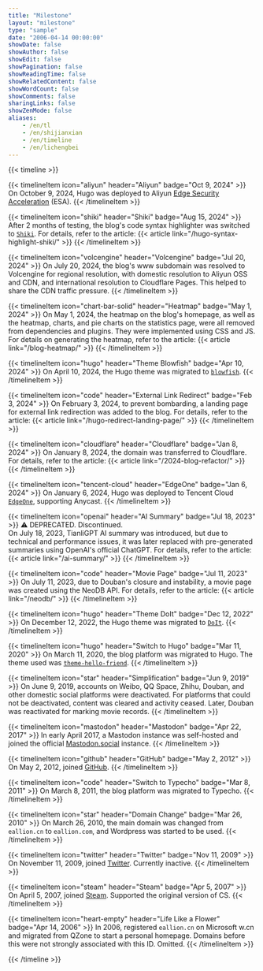 ```yaml
---
title: "Milestone"
layout: "milestone"
type: "sample"
date: "2006-04-14 00:00:00"
showDate: false
showAuthor: false
showEdit: false
showPagination: false
showReadingTime: false
showRelatedContent: false
showWordCount: false
showComments: false
sharingLinks: false
showZenMode: false
aliases:
    - /en/tl
    - /en/shijianxian
    - /en/timeline
    - /en/lichengbei
---
```


<style>
    .max-w-prose {
        max-width: 100%;
    }
    .thumbnail {
        min-width: 180px;
    }
    @media (min-width: 640px) {
        .thumbnail {
            min-width: 300px;
        }
    }
    ol li section {
      margin-top: 0.5rem;
    }
</style>

{{< timeline >}}

{{< timelineItem icon="aliyun" header="Aliyun" badge="Oct 9, 2024" >}}
On October 9, 2024, Hugo was deployed to Aliyun <a href="https://s.e5n.cc/esa" target="_blank" rel="noopener noreferrer">Edge Security Acceleration</a> (ESA).
{{< /timelineItem >}}

{{< timelineItem icon="shiki" header="Shiki" badge="Aug 15, 2024" >}}
After 2 months of testing, the blog's code syntax highlighter was switched to <code><a href="https://github.com/shikijs/shiki" target="_blank" rel="noopener noreferrer">Shiki</a></code>. For details, refer to the article:
{{< article link="/hugo-syntax-highlight-shiki/" >}}
{{< /timelineItem >}}

{{< timelineItem icon="volcengine" header="Volcengine" badge="Jul 20, 2024" >}}
On July 20, 2024, the blog's www subdomain was resolved to Volcengine for regional resolution, with domestic resolution to Aliyun OSS and CDN, and international resolution to Cloudflare Pages. This helped to share the CDN traffic pressure.
{{< /timelineItem >}}

{{< timelineItem icon="chart-bar-solid" header="Heatmap" badge="May 1, 2024" >}}
On May 1, 2024, the heatmap on the blog's homepage, as well as the heatmap, charts, and pie charts on the statistics page, were all removed from dependencies and plugins. They were implemented using CSS and JS. For details on generating the heatmap, refer to the article:
{{< article link="/blog-heatmap/" >}}
{{< /timelineItem >}}

{{< timelineItem icon="hugo" header="Theme Blowfish" badge="Apr 10, 2024" >}}
On April 10, 2024, the Hugo theme was migrated to <code><a href="https://github.com/nunocoracao/blowfish" target="_blank" rel="noopener noreferrer">blowfish</a></code>.
{{< /timelineItem >}}

{{< timelineItem icon="code" header="External Link Redirect" badge="Feb 3, 2024" >}}
On February 3, 2024, to prevent bombarding, a landing page for external link redirection was added to the blog. For details, refer to the article:
{{< article link="/hugo-redirect-landing-page/" >}}
{{< /timelineItem >}}

{{< timelineItem icon="cloudflare" header="Cloudflare" badge="Jan 8, 2024" >}}
On January 8, 2024, the domain was transferred to Cloudflare. For details, refer to the article:
{{< article link="/2024-blog-refactor/" >}}
{{< /timelineItem >}}

{{< timelineItem icon="tencent-cloud" header="EdgeOne" badge="Jan 6, 2024" >}}
On January 6, 2024, Hugo was deployed to Tencent Cloud <code><a href="https://e5n.cc/s/teo" target="_blank" rel="noopener noreferrer">EdgeOne</a></code>, supporting Anycast.
{{< /timelineItem >}}

{{< timelineItem icon="openai" header="AI Summary" badge="Jul 18, 2023" >}}
⚠️ DEPRECATED. Discontinued.
<br />
On July 18, 2023, TianliGPT AI summary was introduced, but due to technical and performance issues, it was later replaced with pre-generated summaries using OpenAI's official ChatGPT. For details, refer to the article:
{{< article link="/ai-summary/" >}}
{{< /timelineItem >}}

{{< timelineItem icon="code" header="Movie Page" badge="Jul 11, 2023" >}}
On July 11, 2023, due to Douban's closure and instability, a movie page was created using the NeoDB API. For details, refer to the article:
{{< article link="/neodb/" >}}
{{< /timelineItem >}}

{{< timelineItem icon="hugo" header="Theme DoIt" badge="Dec 12, 2022" >}}
On December 12, 2022, the Hugo theme was migrated to <code><a href="https://github.com/HEIGE-PCloud/DoIt" target="_blank" rel="noopener noreferrer">DoIt</a></code>.
{{< /timelineItem >}}

{{< timelineItem icon="hugo" header="Switch to Hugo" badge="Mar 11, 2020" >}}
On March 11, 2020, the blog platform was migrated to Hugo. The theme used was <code><a href="https://github.com/panr/hugo-theme-hello-friend" target="_blank" rel="noopener noreferrer">theme-hello-friend</a></code>.
{{< /timelineItem >}}

{{< timelineItem icon="star" header="Simplification" badge="Jun 9, 2019" >}}
On June 9, 2019, accounts on Weibo, QQ Space, Zhihu, Douban, and other domestic social platforms were deactivated. For platforms that could not be deactivated, content was cleared and activity ceased. Later, Douban was reactivated for marking movie records.
{{< /timelineItem >}}

{{< timelineItem icon="mastodon" header="Mastodon" badge="Apr 22, 2017" >}}
In early April 2017, a Mastodon instance was self-hosted and joined the official <a href="https://mastodon.social/@eallion/3726552" target="_blank" rel="noopener noreferrer">Mastodon.social</a> instance.
{{< /timelineItem >}}

{{< timelineItem icon="github" header="GitHub" badge="May 2, 2012" >}}
On May 2, 2012, joined <a href="https://github.com/eallion?tab=overview&from=2012-05-01&to=2012-05-31" target="_blank" rel="noopener noreferrer">GitHub</a>.
{{< /timelineItem >}}

{{< timelineItem icon="code" header="Switch to Typecho" badge="Mar 8, 2011" >}}
On March 8, 2011, the blog platform was migrated to Typecho.
{{< /timelineItem >}}

{{< timelineItem icon="star" header="Domain Change" badge="Mar 26, 2010" >}}
On March 26, 2010, the main domain was changed from <code>eallion.cn</code> to <code>eallion.com</code>, and Wordpress was started to be used.
{{< /timelineItem >}}

{{< timelineItem icon="twitter" header="Twitter" badge="Nov 11, 2009" >}}
On November 11, 2009, joined <a href="https://x.com/eallion" target="_blank" rel="noopener noreferrer">Twitter</a>. Currently inactive.
{{< /timelineItem >}}

{{< timelineItem icon="steam" header="Steam" badge="Apr 5, 2007" >}}
On April 5, 2007, joined <a href="https://steamcommunity.com/id/eallion/badges/1" target="_blank" rel="noopener noreferrer">Steam</a>. Supported the original version of CS.
{{< /timelineItem >}}

{{< timelineItem icon="heart-empty" header="Life Like a Flower" badge="Apr 14, 2006" >}}
In 2006, registered <code>eallion.cn</code> on Microsoft w.cn and migrated from QZone to start a personal homepage.
Domains before this were not strongly associated with this ID. Omitted.
{{< /timelineItem >}}

{{< /timeline >}}
